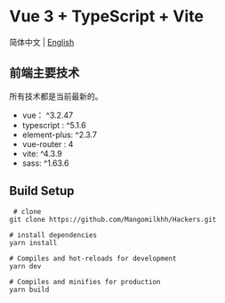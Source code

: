 # Vue 3 + TypeScript + Vite

简体中文 | [English](./README.en-US.md)

## 前端主要技术 

所有技术都是当前最新的。

- vue： ^3.2.47
- typescript : ^5.1.6
- element-plus: ^2.3.7
- vue-router : 4
- vite: ^4.3.9
- sass: ^1.63.6

## Build Setup 

``` 
 # clone
git clone https://github.com/Mangomilkhh/Hackers.git
```

```
# install dependencies
yarn install
```

```
# Compiles and hot-reloads for development
yarn dev
```

```
# Compiles and minifies for production
yarn build